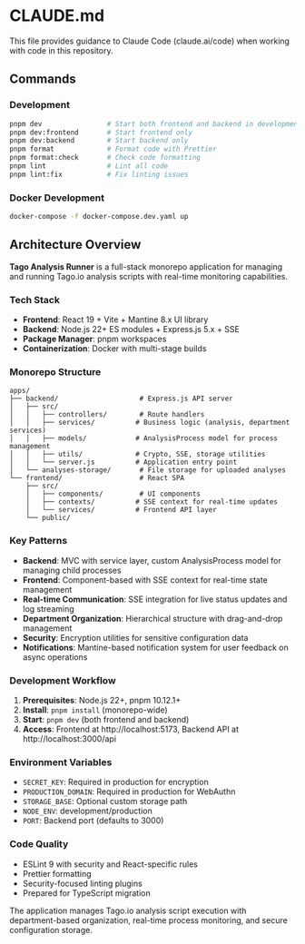 # CLAUDE.md

This file provides guidance to Claude Code (claude.ai/code) when working with code in this repository.

## Commands

### Development

```bash
pnpm dev                # Start both frontend and backend in development
pnpm dev:frontend       # Start frontend only
pnpm dev:backend        # Start backend only
pnpm format             # Format code with Prettier
pnpm format:check       # Check code formatting
pnpm lint               # Lint all code
pnpm lint:fix           # Fix linting issues
```

### Docker Development

```bash
docker-compose -f docker-compose.dev.yaml up
```

## Architecture Overview

**Tago Analysis Runner** is a full-stack monorepo application for managing and running Tago.io analysis scripts with real-time monitoring capabilities.

### Tech Stack

- **Frontend**: React 19 + Vite + Mantine 8.x UI library
- **Backend**: Node.js 22+ ES modules + Express.js 5.x + SSE
- **Package Manager**: pnpm workspaces
- **Containerization**: Docker with multi-stage builds

### Monorepo Structure

```
apps/
├── backend/                    # Express.js API server
│   ├── src/
│   │   ├── controllers/        # Route handlers
│   │   ├── services/          # Business logic (analysis, department services)
│   │   ├── models/            # AnalysisProcess model for process management
│   │   ├── utils/             # Crypto, SSE, storage utilities
│   │   └── server.js          # Application entry point
│   └── analyses-storage/       # File storage for uploaded analyses
└── frontend/                   # React SPA
    ├── src/
    │   ├── components/         # UI components
    │   ├── contexts/          # SSE context for real-time updates
    │   └── services/          # Frontend API layer
    └── public/
```

### Key Patterns

- **Backend**: MVC with service layer, custom AnalysisProcess model for managing child processes
- **Frontend**: Component-based with SSE context for real-time state management
- **Real-time Communication**: SSE integration for live status updates and log streaming
- **Department Organization**: Hierarchical structure with drag-and-drop management
- **Security**: Encryption utilities for sensitive configuration data
- **Notifications**: Mantine-based notification system for user feedback on async operations

### Development Workflow

1. **Prerequisites**: Node.js 22+, pnpm 10.12.1+
2. **Install**: `pnpm install` (monorepo-wide)
3. **Start**: `pnpm dev` (both frontend and backend)
4. **Access**: Frontend at http://localhost:5173, Backend API at http://localhost:3000/api

### Environment Variables

- `SECRET_KEY`: Required in production for encryption
- `PRODUCTION_DOMAIN`: Required in production for WebAuthn
- `STORAGE_BASE`: Optional custom storage path
- `NODE_ENV`: development/production
- `PORT`: Backend port (defaults to 3000)

### Code Quality

- ESLint 9 with security and React-specific rules
- Prettier formatting
- Security-focused linting plugins
- Prepared for TypeScript migration

The application manages Tago.io analysis script execution with department-based organization, real-time process monitoring, and secure configuration storage.

